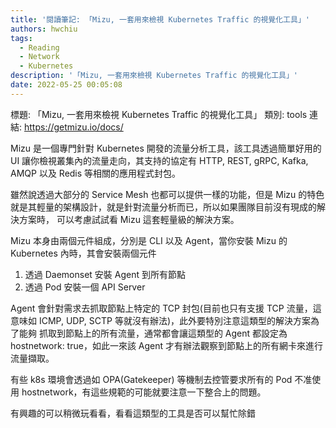 ```yaml
---
title: '閱讀筆記: 「Mizu, 一套用來檢視 Kubernetes Traffic 的視覺化工具」'
authors: hwchiu
tags:
  - Reading
  - Network
  - Kubernetes
description: '「Mizu, 一套用來檢視 Kubernetes Traffic 的視覺化工具」'
date: 2022-05-25 00:05:08
---
```


標題: 「Mizu, 一套用來檢視 Kubernetes Traffic 的視覺化工具」
類別: tools
連結: https://getmizu.io/docs/

Mizu 是一個專門針對 Kubernetes 開發的流量分析工具，該工具透過簡單好用的 UI 讓你檢視叢集內的流量走向，其支持的協定有
HTTP, REST, gRPC, Kafka, AMQP 以及 Redis 等相關的應用程式封包。

雖然說透過大部分的 Service Mesh 也都可以提供一樣的功能，但是 Mizu 的特色就是其輕量的架構設計，就是針對流量分析而已，所以如果團隊目前沒有現成的解決方案時，
可以考慮試試看 Mizu 這套輕量級的解決方案。

Mizu 本身由兩個元件組成，分別是 CLI 以及 Agent，當你安裝 Mizu 的 Kubernetes 內時，其會安裝兩個元件
1. 透過 Daemonset 安裝 Agent 到所有節點
2. 透過 Pod 安裝一個 API Server

Agent 會針對需求去抓取節點上特定的 TCP 封包(目前也只有支援 TCP 流量，這意味如 ICMP, UDP, SCTP 等就沒有辦法)，此外要特別注意這類型的解決方案為了能夠
抓取到節點上的所有流量，通常都會讓這類型的 Agent 都設定為 hostnetwork: true，如此一來該 Agent 才有辦法觀察到節點上的所有網卡來進行流量擷取。

有些 k8s 環境會透過如 OPA(Gatekeeper) 等機制去控管要求所有的 Pod 不准使用 hostnetwork，有這些規範的可能就要注意一下整合上的問題。

有興趣的可以稍微玩看看，看看這類型的工具是否可以幫忙除錯

